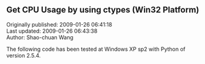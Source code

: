 ## Get CPU Usage by using ctypes (Win32 Platform)  
Originally published: 2009-01-26 06:41:18  
Last updated: 2009-01-26 06:43:38  
Author: Shao-chuan Wang  
  
The following code has been tested at Windows XP sp2 with Python of version 2.5.4.